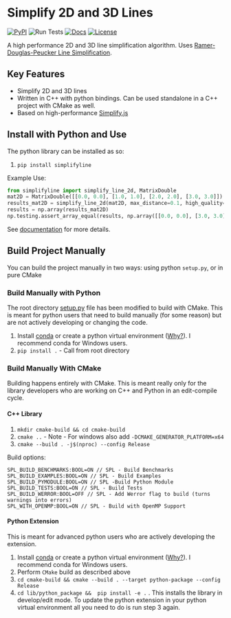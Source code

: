 # Simplify 2D and 3D Lines

[![PyPI](https://img.shields.io/pypi/v/simplifyline.svg)](https://pypi.org/project/simplifyline/)
![Run Tests](https://github.com/JeremyBYU/simplifyline/workflows/Run%20Tests/badge.svg)
[![Docs](https://img.shields.io/badge/API-docs-blue)](https://jeremybyu.github.io/simplifyline/)
[![License](https://img.shields.io/pypi/l/simplifyline.svg)](https://github.com/JeremyBYU/simplifyline/blob/master/LICENSE)

A high performance 2D and 3D line simplification algorithm. Uses [Ramer-Douglas-Peucker Line Simplification](https://en.wikipedia.org/wiki/Ramer%E2%80%93Douglas%E2%80%93Peucker_algorithm).

## Key Features

* Simplify 2D and 3D lines 
* Written in C++ with python bindings. Can be used standalone in a C++ project with CMake as well.
* Based on high-performance [Simplify.js](https://mourner.github.io/simplify-js/) 

## Install with Python and Use

The python library can be installed as so:

1. `pip install simplifyline`

Example Use:

```python
from simplifyline import simplify_line_2d, MatrixDouble 
mat2D = MatrixDouble([[0.0, 0.0], [1.0, 1.0], [2.0, 2.0], [3.0, 3.0]])
results_mat2D = simplify_line_2d(mat2D, max_distance=0.1, high_quality=True)
results = np.array(results_mat2D)
np.testing.assert_array_equal(results, np.array([[0.0, 0.0], [3.0, 3.0]]))
```

See [documentation](https://jeremybyu.github.io/simplifyline/) for more details.

## Build Project Manually

You can build the project manually in two ways: using python `setup.py`, or in pure CMake

### Build Manually with Python

The root directory [setup.py](setup.py) file has been modified to build with CMake. This is meant for python users that need to build manually (for some reason) but are not actively developing or changing the code.

1. Install [conda](https://conda.io/projects/conda/en/latest/) or create a python virtual environment ([Why?](https://medium.freecodecamp.org/why-you-need-python-environments-and-how-to-manage-them-with-conda-85f155f4353c)). I recommend conda for Windows users.
2. `pip install .` - Call from root directory

### Build Manually With CMake

Building happens entirely with CMake. This is meant really only for the library developers who are working on C++ and Python in an edit-compile cycle.

#### C++ Library

1. `mkdir cmake-build && cd cmake-build` 
2. `cmake ..` -  Note - For windows also add `-DCMAKE_GENERATOR_PLATFORM=x64` 
3. `cmake --build . -j$(nproc) --config Release`

Build options:

```text
SPL_BUILD_BENCHMARKS:BOOL=ON // SPL - Build Benchmarks
SPL_BUILD_EXAMPLES:BOOL=ON // SPL - Build Examples
SPL_BUILD_PYMODULE:BOOL=ON // SPL -Build Python Module
SPL_BUILD_TESTS:BOOL=ON // SPL - Build Tests
SPL_BUILD_WERROR:BOOL=OFF // SPL - Add Werror flag to build (turns warnings into errors)
SPL_WITH_OPENMP:BOOL=ON // SPL - Build with OpenMP Support
```

#### Python Extension

This is meant for advanced python users who are actively developing the extension.

1. Install [conda](https://conda.io/projects/conda/en/latest/) or create a python virtual environment ([Why?](https://medium.freecodecamp.org/why-you-need-python-environments-and-how-to-manage-them-with-conda-85f155f4353c)). I recommend conda for Windows users.
2. Perform `CMake` build as described above
3. `cd cmake-build && cmake --build . --target python-package --config Release` 
4. `cd lib/python_package &&  pip install -e .` . This installs the library in develop/edit mode. To update the python extension in your python virtual environment all you need to do is run step 3 again.
